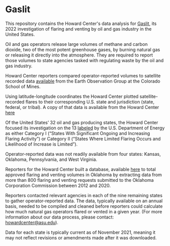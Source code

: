 # Gaslit

This repository contains the Howard Center's data analysis for [Gaslit](https://cronkitenews.azpbs.org/howardcenter/gaslit), its 2022 investigation of flaring and venting by oil and gas industry in the United States.

Oil and gas operators release large volumes of methane and carbon dioxide, two of the most potent greenhouse gases, by burning natural gas or releasing it directly into the atmosphere. They are required to report those volumes to state agencies tasked with regulating waste by the oil and gas industry. 

Howard Center reporters compared operator-reported volumes to satellite recorded data [available](https://eogdata.mines.edu/download_global_flare.html) from the Earth Observation Group at the Colorado School of Mines. 

Using latitude-longitude coordinates the Howard Center plotted satellite-recorded flares to their corresponding U.S. state and jurisdiction (state, federal, or tribal). A copy of that data is available from the Howard Center [here](https://drive.google.com/file/d/17-FBaY79bGB_ITt-73K4kIUnMHhN-pDS/view?usp=sharing)

Of the United States’ 32 oil and gas producing states, the Howard Center focused its investigation on the 13 [labeled](https://drive.google.com/file/d/19HUgQ1Bj6H8fejftY4m8IXANWdlNK5Jj/view?usp=sharing) by the U.S. Department of Energy as either Category I (“States With Significant Ongoing and Increasing Flaring Activity”) or Category II (“States Where Limited Flaring Occurs and Likelihood of Increase is Limited”). 

Operator-reported data was not readily available from four states: Kansas, Oklahoma, Pennsylvania, and West Virginia. 

Reporters for the Howard Center built a database, available [here](https://drive.google.com/file/d/1Xqz5JLrsUa5OJH55MG5JG_btC02T6lCM/view?usp=sharing) to total approved flaring and venting volumes in Oklahoma by extracting data from more than 800 flaring and venting requests submitted to the Oklahoma Corporation Commission between 2012 and 2020.  

Reporters contacted relevant agencies in each of the nine remaining states to gather operator-reported data. The data, typically available on an annual basis, needed to be compiled and cleaned before reporters could calculate how much natural gas operators flared or vented in a given year. (For more information about our data process, please contact: howardcenter@asu.edu). 

Data for each state is typically current as of November 2021, meaning it may not reflect revisions or amendments made after it was downloaded. 
 





